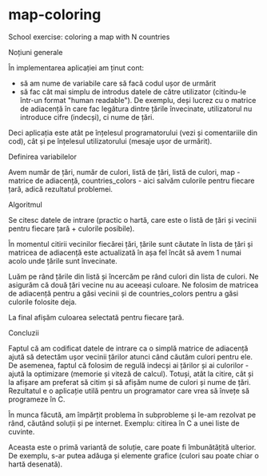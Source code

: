 # map-coloring
School exercise: coloring a map with N countries

Noțiuni generale

În implementarea aplicației am ținut cont:
- să am nume de variabile care să facă codul ușor de urmărit
- să fac cât mai simplu de introdus datele de către utilizator (citindu-le într-un format "human readable"). De exemplu, deși lucrez cu o matrice de adiacență în care fac legătura dintre țările învecinate, utilizatorul nu introduce cifre (indecși), ci nume de țări.

Deci aplicația este atât pe înțelesul programatorului (vezi și comentariile din cod), cât și pe înțelesul utilizatorului (mesaje ușor de urmărit).

Definirea variabilelor

Avem număr de țări, număr de culori, listă de țări, listă de culori, map - matrice de adiacență, countries_colors - aici salvăm culorile pentru fiecare țară, adică rezultatul problemei.

Algoritmul

Se citesc datele de intrare (practic o hartă, care este o listă de țări și vecinii pentru fiecare țară + culorile posibile).

În momentul citirii vecinilor fiecărei țări, țările sunt căutate în lista de țări și matricea de adiacență este actualizată în așa fel încât să avem 1 numai acolo unde țările sunt învecinate.

Luăm pe rând țările din listă și încercăm pe rând culori din lista de culori. Ne asigurăm că două țări vecine nu au aceeași culoare. Ne folosim de matricea de adiacență pentru a găsi vecinii și de countries_colors pentru a găsi culorile folosite deja.

La final afișăm culoarea selectată pentru fiecare țară.

Concluzii

Faptul că am codificat datele de intrare ca o simplă matrice de adiacență ajută să detectăm ușor vecinii țărilor atunci când căutăm culori pentru ele. De asemenea, faptul că folosim de regulă indecși ai țărilor și ai culorilor - ajută la optimizare (memorie și viteză de calcul). Totuși, atât la citire, cât și la afișare am preferat să citim și să afișăm nume de culori și nume de țări. Rezultatul e o aplicație utilă pentru un programator care vrea să învețe să programeze în C.

În munca făcută, am împărțit problema în subprobleme și le-am rezolvat pe rând, căutând soluții și pe internet. Exemplu: citirea în C a unei liste de cuvinte.

Aceasta este o primă variantă de soluție, care poate fi îmbunătățită ulterior. De exemplu, s-ar putea adăuga și elemente grafice (culori sau poate chiar o hartă desenată).
